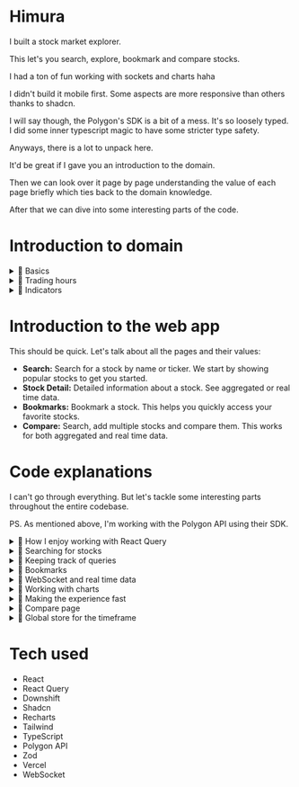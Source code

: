 # Himura

I built a stock market explorer.

This let's you search, explore, bookmark and compare stocks.

I had a ton of fun working with sockets and charts haha

I didn't build it mobile first. Some aspects are more responsive than others thanks to shadcn.

I will say though, the Polygon's SDK is a bit of a mess. It's so loosely typed. I did some inner typescript magic to have some stricter type safety.

Anyways, there is a lot to unpack here.

It'd be great if I gave you an introduction to the domain.

Then we can look over it page by page understanding the value of each page briefly which ties back to the domain knowledge.

After that we can dive into some interesting parts of the code.

# Introduction to domain

<details>
  <summary>🍿 Basics</summary>

---

What is a stock?

A share of stock represents partial ownership in a company. When you own stock, you own a piece of that business.

---

What is the stock market?

A network of exchanges where stocks are bought and sold. The NYSE and NASDAQ are the major U.S. exchanges. Stock prices change based on company performance, market conditions, and investor sentiment.

---

What is a ticker?

A ticker is a unique symbol assigned to a publicly traded company. It's used to identify the company on stock exchanges e.g. AAPL for Apple.

---

What is market cap?

Market capitalization = Current stock price × Total shares outstanding. This represents a company's total value in the market.

---

What is a dividend?

Regular payments some companies make to shareholders from their profits. Not all stocks pay dividends. Companies that do well pay dividends. It's a way for companies to share their success with shareholders. Some companies put all their money back into business, reinvesting in growth. Only stabe companies pay dividends.

---

What is volatility?

How much a stock's price moves up and down. Higher volatility means bigger price swings. This is good and bad. Good if it goes up, bad if it goes down.

---

What is volume?

Number of shares traded during a period. Higher volume usually means more active trading. Which also means it's easier to buy and sell because a lot of people are trading. If not many people are trading, it's harder to buy and sell because people tend to be more cautious.

</details>

<details>
  <summary>🍿 Trading hours</summary>

---

What are market hours?

Regular trading: 9:30 AM - 4:00 PM ET
Pre-market: 4:00 AM - 9:30 AM ET
After-hours: 4:00 PM - 8:00 PM ET

---

Why different hours?

Pre/After-hours trading started in the 1990s as electronic trading grew. Initially for institutional investors, now retail investors can trade extended hours through most brokers.

What's different about extended hours?

- Lower volume (fewer traders)
- Wider spreads (price gaps)
- More volatile
- Limited to certain order types
- Not all stocks trade actively

Key risks:

Pre/After-hours trades can be risky due to low liquidity and high volatility. Major news often breaks outside regular hours, causing large price swings.

---

What is liquidity?

How easily an asset can be bought/sold without causing a big price change. High liquidity means many buyers and sellers are active.

Examples:

- Apple stock: Very liquid (millions of shares trade daily)
- Small company stock: Less liquid (fewer traders, bigger price swings)

Why it matters:

- Low liquidity = harder to exit positions
- Can't always sell at expected price
- Wider spreads between buy/sell prices

</details>

<details>
  <summary>🍿 Indicators</summary>

---

What are indicators?

Tools that help you understand a stock's performance. They can be simple or complex.

Together along with other factors, they help you make a decision. Whether it's a buy, sell, or hold.

---

What is SMA?

SMA stands for Simple Moving Average. It's a line that shows the average price of a stock over a period of time.

---

What is RSI?

RSI stands for Relative Strength Index. It's a line that shows the strength of a stock over a period of time. Above 70 is considered overbought and below 30 is considered oversold.

Overbought means the stock is too expensive and it's likely to go down. Oversold means the stock is too cheap and it's likely to go up. This is a general rule of thumb. Think about it, if a stock is overbought, it's likely to go down because people are selling it. If a stock is oversold, it's likely to go up because people are buying it.

---

What is MACD?

MACD stands for Moving Average Convergence Divergence. It's a line that shows the difference between two moving averages. Here it's about tracking the difference between a 12 day and 26 day moving average. Recent average has more weight. The goal is to understand the momentum of a stock. The speed/acceleration of the stock.

</details>

# Introduction to the web app

This should be quick. Let's talk about all the pages and their values:

- **Search:** Search for a stock by name or ticker. We start by showing popular stocks to get you started.
- **Stock Detail:** Detailed information about a stock. See aggregated or real time data.
- **Bookmarks:** Bookmark a stock. This helps you quickly access your favorite stocks.
- **Compare:** Search, add multiple stocks and compare them. This works for both aggregated and real time data.

# Code explanations

I can't go through everything. But let's tackle some interesting parts throughout the entire codebase.

PS. As mentioned above, I'm working with the Polygon API using their SDK.

<details>
  <summary>🍿 How I enjoy working with React Query</summary>

---

- Qeury key factory pattern
- Custom hooks for the data consumptions

This keeps code clean and type safe.

My file with all the query keys:

```ts
import { StockFilters } from './schemas'
import { Timeframe } from './timeframe'

export const tickerKeys = {
  all: ['stocks'] as const,
  popular: () => [...tickerKeys.all, 'popular-stocks'] as const,
  filtered: (filters: StockFilters) => [...tickerKeys.all, filters] as const,
  bookmarked: () => [...tickerKeys.all, 'bookmarked'] as const,
}

export const snapshotKeys = {
  all: ['snapshots'] as const,
  popular: () => [...snapshotKeys.all, 'popular-stocks'] as const,
  bookmarked: () => [...snapshotKeys.all, 'bookmarked'] as const,
}

export const stockDetailKeys = {
  all: ['stock-detail'] as const,
  bySymbol: (symbol: string) => [...stockDetailKeys.all, symbol] as const,
  company: (symbol: string) =>
    [...stockDetailKeys.bySymbol(symbol), 'company'] as const,
  price: (symbol: string) =>
    [...stockDetailKeys.bySymbol(symbol), 'price'] as const,
  chart: (symbol: string, timeframe: string) =>
    [...stockDetailKeys.bySymbol(symbol), 'chart', timeframe] as const,
  technicals: {
    rsi: (symbol: string, timeframe: string) =>
      [
        ...stockDetailKeys.bySymbol(symbol),
        'technicals',
        'rsi',
        timeframe,
      ] as const,
    macd: (symbol: string, timeframe: string) =>
      [
        ...stockDetailKeys.bySymbol(symbol),
        'technicals',
        'macd',
        timeframe,
      ] as const,
    sma: (symbol: string, timeframe: string) =>
      [
        ...stockDetailKeys.bySymbol(symbol),
        'technicals',
        'sma',
        timeframe,
      ] as const,
  },
}

export const multiStockKeys = {
  all: ['multi-stock'] as const,
  byStocks: (stocks: Array<string>, timeframe: Timeframe) =>
    [...multiStockKeys.all, stocks, timeframe] as const,
}

export const TIMEFRAME_KEY = ['timeframe'] as const
```

</details>

<details>
  <summary>🍿 Searching for stocks</summary>

---

Let's take a look at the hook that searches for stocks.

My goal isn't to go over every line of code.

You can read up on the code or dig into the React Query docs for the useInfiniteQuery hook, which we use here instead of useQuery since we want infinite scrolling.

```ts
import { rest } from '@/lib/sdk'
import { BASE_STOCK_FILTERS } from '@/lib/constants'
import { tickerKeys } from '@/lib/queryKeys'
import { StockFilters } from '@/lib/schemas'
import { useInfiniteQuery } from '@tanstack/react-query'
import { ITickersQuery } from '@polygon.io/client-js'
import { createStockLookupMap, transformStockData } from '@/lib/utils'

export function useSearchStocks(filters: StockFilters) {
  return useInfiniteQuery({
    queryKey: tickerKeys.filtered(filters),
    queryFn: async ({ pageParam }) => {
      const tickersResponse = await rest.reference.tickers({
        ...BASE_STOCK_FILTERS,
        search: filters.search,
        exchange: filters.exchange,
        cursor: pageParam ?? undefined,
        limit: 50,
      })

      if (!tickersResponse.results?.length) {
        return {
          stocks: [],
          nextCursor: null,
        }
      }

      const tickers = tickersResponse.results.map((result) => result.ticker)

      const snapshotsResponse = await rest.stocks.snapshotAllTickers({
        tickers: tickers.join(','),
      })

      const snapshotMap = createStockLookupMap({
        items: snapshotsResponse.tickers || [],
        getKey: (snapshot) => snapshot.ticker!,
      })

      const tickerDetailsMap = createStockLookupMap({
        items: tickersResponse.results,
        getKey: (ticker) => ticker.ticker,
      })

      // Transform the data
      const stocks = tickers.map((ticker) =>
        transformStockData(
          snapshotMap.get(ticker) || { ticker },
          tickerDetailsMap.get(ticker)
        )
      )

      return {
        stocks,
        nextCursor: tickersResponse.next_url
          ? tickersResponse.next_url.split('cursor=')[1]
          : null,
      }
    },
    getNextPageParam: (lastPage) => lastPage.nextCursor,
    initialPageParam: undefined as ITickersQuery['cursor'],
    enabled: !!filters.search,
  })
}
```

One major key takeaway here is that the `queryFn` only cares about you passing in a promise.

This means a queryFn isn't strictly mapped to a fetch. You need to change your mental model. The queryFn is just a function that returns a promise. You decide what exactly you need to fetch and do before returning the promise.

Now in our case, the reason we need to do multiple requests is due to how the Polygon API works.

Initially, I made a mistake of having two hooks here. One for tickers and one for snapshots. This ended up in a rabbithole and disaster of managing and syncing the state.

Doing everything in a single queryFn function is 100x simpler.

</details>

<details>
  <summary>🍿 Keeping track of queries</summary>

---

If you look in our search form component, we do this:

```ts
const isFetchingSearchStocks =
  useIsFetching({ queryKey: tickerKeys.filtered(stockFilters) }) > 0
```

You can access anything from the cache. The state, etc. All you need is the right query key.

This is also why the query key factory pattern is so powerful.

`useIsFetching` tells you how many queries are fetching.

</details>

<details>
  <summary>🍿 Bookmarks</summary>

---

Let's go over bookmarks as it's not too complex. Look inside `src/lib/bookmarks.ts` for the code. We use `localforage` to store the bookmarks. Under the hood, it uses IndexedDB. If not available, it falls back to localStorage.

```ts
import localforage from 'localforage'

const BOOKMARKED_TICKERS_LOCAL_STORAGE_KEY = 'bookmarked-tickers'

export type BookmarkedTickers = Array<string>

export async function addBookmark(symbol: string) {
  const current = await getBookmarks()
  const updated = [...new Set([...current, symbol])]
  await localforage.setItem(BOOKMARKED_TICKERS_LOCAL_STORAGE_KEY, updated)
  return updated
}

export async function removeBookmark(symbol: string) {
  const current = await getBookmarks()
  const updated = current.filter((s) => s !== symbol)
  await localforage.setItem(BOOKMARKED_TICKERS_LOCAL_STORAGE_KEY, updated)
  return updated
}

export async function getBookmarks(): Promise<BookmarkedTickers> {
  const bookmarks = await localforage.getItem<BookmarkedTickers>(
    BOOKMARKED_TICKERS_LOCAL_STORAGE_KEY
  )
  return bookmarks || []
}

export async function isBookmarked(symbol: string) {
  const bookmarks = await getBookmarks()
  return bookmarks.includes(symbol)
}

export async function toggleBookmark(symbol: string) {
  if (await isBookmarked(symbol)) {
    return removeBookmark(symbol)
  }

  return addBookmark(symbol)
}
```

Code is pretty self explanatory.

</details>

<details>
  <summary>🍿 WebSocket and real time data</summary>

---

Web socket code can be found under `src/lib/websocket.ts`.

It's a big file.

When working with the Polygon API, you can use sockets for certain endpoints.

You can always only have a single socket connection.

How it works: You open a single socket connection and can subscribe to multiple subscriptions.

The subscriptions are mapped to handlers in the code.

Before we dive into some internals there, let's look at the a piece from useChartData hook to understand how to use the PolygonWS singleton instance:

```ts
// Hooks rule will complain here saying deps are unknown
// However this is fine
// Set state is referentially stable across re renders
// Meaning it won't change and trigger re renders
// So this is safe, and we can ignore the warning
const throttledProcessUpdates = useCallback(
  throttle(
    (
      batchedNewPoints: Array<ChartDataPoint>,
      existingPoints: Array<ChartDataPoint>
    ) => {
      const updatedData = [...existingPoints, ...batchedNewPoints].slice(
        -MAX_DATA_POINTS
      )
      setRealtimeData(updatedData)
      pendingUpdatesRef.current = []
    },
    THROTTLE_TIME_FOR_REAL_TIME_DATA
  ),
  []
)

const isRealtime = timeframe === '1D'
useEffect(() => {
  if (!symbol || !isRealtime) return

  const subscription = `A.${symbol}` as const

  polygonWS.addConnectionStateHandler(setConnectionState)

  const messageHandler = (messages: Array<WebSocketMessage>) => {
    messages.forEach((msg) => {
      const parsedMsg = chartDataWebSocketMessageSchema.parse(msg)
      const dataPoint: ChartDataPoint = {
        c: parsedMsg.c,
        h: parsedMsg.h,
        l: parsedMsg.l,
        o: parsedMsg.o,
        v: parsedMsg.v,
        t: parsedMsg.s,
        vw: parsedMsg.vw,
      }
      pendingUpdatesRef.current = [...pendingUpdatesRef.current, dataPoint]
    })
    throttledProcessUpdates(pendingUpdatesRef.current, realtimeData)
  }

  polygonWS.addMessageHandler(subscription, messageHandler)
  polygonWS.subscribe(subscription)

  return () => {
    polygonWS.removeMessageHandler(subscription, messageHandler)
    polygonWS.unsubscribe(subscription)
  }
}, [isRealtime, realtimeData, symbol, throttledProcessUpdates])
```

We're throttling the data to avoid too many updates. Otherwise it causes strain on the browser and the UI won't be as responsive. `pendingUpdatesRef` helps us keep track of the updates we need to process.

`connectionState` is a local state that we use to keep track of the connection state. We can use this to display to the user whether we're connected or not.

The way we use PolygonWS is that we subscribe to a subscription and add a message handler. This means whenever we get a message for this specific subscription, the message handler will be called.

We also do the same with the connection state handler. It's a way for us to immediately know whether we're connected or not. So we can show this to the user immediately.

Let's look at some of the socket code:

```js
type MessageHandler = (
  messages: Array<PriceDataWebSocketMessage | ChartDataWebSocketMessage>
) => void

type ConnectionStateHandler = (state: ConnectionState) => void

export type ConnectionState =
  | 'connecting'
  | 'connected'
  | 'disconnected'
  | 'authenticated'

class PolygonWebSocket<RawStringGeneric extends string> {
  private ws: w3cwebsocket | null = null

  // Map of subscription to set of handlers
  // This lets multiple handlers listen to a single subscription
  private messageHandlers = new Map<
    Subscription<RawStringGeneric>,
    Set<MessageHandler>
  >()

  // Set of handlers for connection state changes
  private connectionHandlers = new Set<ConnectionStateHandler>()

  private subscriptions = new Set<Subscription<RawStringGeneric>>()
  private reconnectAttempts = 0
  private connectionState: ConnectionState = 'disconnected'
```

Message handlers are a way for us to handle messages for a specific subscription. You can imagine multiple different components needing to handle the same subscription in different ways. This is what it lets them do. That's why we've a map of subscription to set of handlers.

Connection state handlers is self explanatory.

Reconnection attempts is needed to retry with exponential backoff when the socket gets disconnected.

Lastly, let's look at how we handle data messages, I think this is interesting:

```ts
  private handleDataMessages(messages: Array<WebSocketMessage>) {
    this.messageHandlers.forEach((handlers, subscription) => {
      const relevantMessages = messages.filter(
        (
          msg:
            | PriceDataWebSocketMessage
            | ChartDataWebSocketMessage
            | StatusMessage
        ): msg is PriceDataWebSocketMessage | ChartDataWebSocketMessage => {
          if (msg.ev === 'status') return false

          const [eventType, symbol] = subscription.split('.')
          return msg.ev === eventType && msg.sym === symbol
        }
      )

      if (relevantMessages.length > 0 && this.isAuthenticated()) {
        handlers.forEach((handler) => handler(relevantMessages))
      }
    })
  }
```

First, we ensure to filter out status messages. They're not relevant. They're used for things like authentication.

For each subscription, we filter out the messages that are relevant to that subscription. Subscription looks like this: `A.AAPL` in the format of `eventType.symbol`.

If the subscription is relevant and we're authenticated, we call all the handlers for that subscription.

</details>

<details>
  <summary>🍿 Working with charts</summary>

---

We use ShadCN and Recharts. Recharts does most of the heavy lifting.

We of course work with a lot of charts.

Let's take a quick look at the charts under `src/pages/stock-detail/components/price-chart.tsx`:

```jsx
<CardContent>
  {/* Price line chart */}
  <div className="h-[400px]">
    <ChartContainer config={priceChartConfig} className="h-full w-full">
      <LineChart data={chartData}>
        <CartesianGrid strokeDasharray="3 3" />
        <XAxis
          dataKey="t"
          minTickGap={25}
          tickFormatter={getTimeFormatter(timeframe)}
        />
        <YAxis domain={['auto', 'auto']} />
        <ChartTooltip
          content={
            <ChartTooltipContent
              valueFormatter={(value) => `$${value.toLocaleString()}`}
            />
          }
        />
        <Line type="monotone" dataKey="c" stroke="var(--color-c)" dot={false} />
      </LineChart>
    </ChartContainer>
  </div>

  {/* Volume bar chart */}
  <div className="mt-6 h-[200px] w-full">
    <ChartContainer config={priceChartConfig} className="h-full w-full">
      <BarChart data={chartData}>
        <CartesianGrid strokeDasharray="3 3" />
        <XAxis
          dataKey="t"
          minTickGap={25}
          tickFormatter={getTimeFormatter(timeframe)}
        />
        <YAxis />
        <ChartTooltip
          content={
            <ChartTooltipContent
              valueFormatter={(value) =>
                typeof value === 'number'
                  ? formatVolume(value)
                  : value.toLocaleString()
              }
            />
          }
        />
        <Bar dataKey="v" fill="var(--color-v)" opacity={0.5} />
      </BarChart>
    </ChartContainer>
  </div>
</CardContent>
```

Shape for chart data:

```ts
const chartData: {
  c: number // Close price
  t: number // Timestamp
  v: number // Volume
  o: number // Open price
  h: number // High price
  l: number // Low price
  vw?: number | undefined // VWAP
}[]
```

For the price line chart, `t` and `c` are the only required fields. We tell Recharts via `dataKey` which data to use. Tick formatter is how we format the x axis ticks (label at the bottom). `minTickGap` is the minimum gap between ticks. Recharts will remove ticks to make sure the gap is at least this amount. Good for not too tight x axis.

It's in the docs, but let's look over the config for chart container which comes from shadcn and not recharts:

```js
const priceChartConfig: {
    c: {
        label: string;
        color: string;
    };
    v: {
        label: string;
        color: string;
    };
}
```

The config is used to style the chart. As you can see, `c` and `v` are the only required fields. This is because they are the ones being used under `Bar` and `Line` respectively. You'll also see how we access the color from the config, via CSS variables in the format `--color-{key}`.

</details>

<details>
  <summary>🍿 Making the experience fast</summary>

---

Prefetching is the key player here.

See code plus `prefetchQuery` from React Query documentation.

</details>

<details>
  <summary>🍿 Compare page</summary>

---

The compare page is super interesting.

It's interactive and because we need to fetch data quite an amount of times since you can compare multiple stocks, we do heavy prefetching here. We even prefetch before you remove a stock. So if you remove a stock, the chart just updates smoothly.

We have an autocomplete component here created with downshift:

```jsx
import { Loader2 } from 'lucide-react'
import { useCombobox } from 'downshift'
import { Input } from './ui/input'
import { ComponentProps } from 'react'
import { cn } from '@/lib/utils'

type InputProps = Omit<ComponentProps<'input'>, 'onSelect' | 'results'>

type AutocompleteProps<ResultValue> = InputProps & {
  results: Array<ResultValue>
  isLoading?: boolean
  onSearch: (value: string) => void
  onSelect: (item: ResultValue) => void
  renderItem: (item: ResultValue, active: boolean) => React.ReactNode
  onInputValueChange?: (changes: { inputValue: string | undefined }) => void
  itemToString?: (item: ResultValue | null) => string
  onSelectedItemChange?: (changes: {
    selectedItem: ResultValue | undefined
  }) => void
}

export function Autocomplete<ResultValue>({
  results,
  isLoading,
  onSearch,
  onSelect,
  renderItem,
  onInputValueChange,
  onSelectedItemChange,
  itemToString,
  ...inputProps
}: AutocompleteProps<ResultValue>) {
  const {
    isOpen,
    getMenuProps,
    getInputProps,
    getItemProps,
    highlightedIndex,
  } = useCombobox({
    items: results,
    // See: https://github.com/downshift-js/downshift/issues/964#issuecomment-595059407
    itemToString: itemToString,
    onInputValueChange: (changes) => {
      onSearch(changes.inputValue || '')
      onInputValueChange?.(changes)
    },
    onSelectedItemChange: (changes) => {
      if (changes.selectedItem) {
        onSelect(changes.selectedItem)
      }
      onSelectedItemChange?.(changes)
    },
  })

  const { className, ...rest } = inputProps

  return (
    <div className="relative">
      <Input
        {...getInputProps()}
        className={cn('w-full', className)}
        {...rest}
      />
      {isLoading && <Loader2 className="absolute right-2 top-2 animate-spin" />}

      {/* Can't conditionally render this */}
      {/* See: https://github.com/downshift-js/downshift/issues/1167#issuecomment-1088022842 */}
      <ul
        {...getMenuProps()}
        className={cn(
          'absolute z-10 mt-0.5 max-h-60 w-full overflow-auto rounded-md bg-white shadow-lg transition-all',
          {
            'border opacity-100': isOpen && results.length > 0,
            'pointer-events-none opacity-0': !isOpen || results.length === 0,
          }
        )}
      >
        {results.map((item, index) => (
          <li
            key={index}
            {...getItemProps({ item, index })}
            className="cursor-pointer"
          >
            {renderItem(item, highlightedIndex === index)}
          </li>
        ))}
      </ul>
    </div>
  )
}
```

Take your time and read the code if you want.

One thing I find interesting is the render callback pattern. Look at `renderItem`. Reminds me of why I love React haha

This is how we use the autocomplete component:

```jsx
<Autocomplete
  results={results}
  isLoading={status === 'loading'}
  onSearch={setQuery}
  itemToString={(item) => item?.symbol || ''}
  onSelect={onStockAdd}
  renderItem={(stock, isHighlighted) => {
    if (isHighlighted) {
      const stocksToFetch = Array.from(
        new Set([...Array.from(selectedStocks), stock.symbol])
      )

      void queryClient.prefetchQuery({
        queryKey: multiStockKeys.byStocks(stocksToFetch, timeframe),
        queryFn: () => api.getMultipleStockData(stocksToFetch, timeframe),
      })
    }

    return (
      <div
        className={cn(
          'flex items-center gap-2 px-3 py-2 text-sm',
          isHighlighted && 'bg-blue-100'
        )}
        onMouseEnter={() => prefetchStockData(stock.symbol)}
        onFocus={() => prefetchStockData(stock.symbol)}
      >
        <span className="font-bold">{stock.symbol}</span> -
        <span className="line-clamp-1">{stock.name}</span>
      </div>
    )
  }}
/>
```

We also have a hook for searching for stock when typing into the autocomplete:

```jsx
export function useStockSearch(delay: number = STOCK_LIMITS.DEBOUNCE_DELAY) {
  const [query, setQuery] = useState('')
  const [status, setStatus] = useState<
    'idle' | 'loading' | 'success' | 'error'
  >('idle')
  const [results, setResults] = useState<Array<StockResult>>([])

  const debouncedQuery = useDebounce(query, delay)

  const search = useCallback(async (searchQuery: string) => {
    if (!searchQuery) {
      setResults([])
      setStatus('idle')
      return
    }

    setStatus('loading')
    try {
      const tickersResponse = await rest.reference.tickers({
        ...BASE_STOCK_FILTERS,
        search: searchQuery,
        limit: STOCK_LIMITS.SEARCH_RESULTS_LIMIT,
      })

      if (!tickersResponse.results?.length) {
        setResults([])
        setStatus('idle')
        return
      }

      const stocks = tickersResponse.results.map((result) => ({
        symbol: result.ticker,
        name: result.name,
      }))

      setResults(stocks)
      setStatus('success')
    } catch (error) {
      console.error(error)
      setStatus('error')
    }
  }, [])

  useEffect(() => {
    void search(debouncedQuery)
  }, [debouncedQuery, search])

  return { status, results, setQuery }
}
```

As you can see, we debounce the search. This is to prevent too many requests from being made.

useMultipleStockData is interesting but it's similar to the useChartData hook.

One thing that's crazy interesting is the multiple stocks component.

Because we need to create things dynamically, such as the chart config, since we don't know ahead of time, not just which symbols the user wants to compare, but how many of them:

```jsx
// This creates the chart config dynamically
// Will end up like:
// {
//   "AAPL": { label: "AAPL", color: "hsl(var(--color-aapl))" },
//   "GOOGL": { label: "GOOGL", color: "hsl(var(--color-googl))" },
//   ...
// }
function createChartConfig(symbols: Array<string>) {
  return symbols.reduce((config, symbol, index) => {
    if (index >= CHART_COLORS.length) return config // Safety check to not exceed our colors

    config[symbol] = {
      label: symbol,
      color: `hsl(var(${CHART_COLORS[index]}))`, // Using shadcn's HSL format
    }
    return config
  }, {} as ChartConfig)
}

type MultipleStocksChartProps = {
  data: Record<string, Array<ChartDataPoint>>
  timeframe: Timeframe
}

export function MultipleStocksChart({
  data,
  timeframe,
}: MultipleStocksChartProps) {
  const combinedData = useMemo(() => {
    // 1. Extract all timestamps from all stocks
    const allDataPoints = Object.values(data).flat()
    // t stands for timestamp
    const uniqueTimestamps = [
      ...new Set(allDataPoints.map((point) => point.t)),
    ].sort()

    // 2. Create a map of timestamps to prices for each stock
    const stockPricesByTime = Object.entries(data).reduce(
      (priceMap, [symbol, points]) => {
        // Create a quick lookup of timestamp -> closing price for this stock
        // c stands for closing price
        // it's what we're interested in when showing price on the chart
        const stockPrices = points.reduce(
          (prices, point) => {
            prices[point.t] = point.c
            return prices
          },
          {} as Record<number, number>
        )

        priceMap[symbol] = stockPrices
        return priceMap
      },
      {} as Record<string, Record<number, number>>
    )

    // 3. Combine into final data points
    // will end up like:
    // [
    //   { t: 1714857600, AAPL: 150.12, GOOGL: 2800.15, ... },
    //   { t: 1714857660, AAPL: 150.13, GOOGL: 2800.16, ... },
    //   ...
    // ]
    // The goal is to group all the data points by timestamp
    // It's one of the keys when working with recharts
    // The root is all about how you group and structure your data
    const combinedPoints = uniqueTimestamps.map((timestamp) => {
      const point = { t: timestamp } as Record<string, number>

      // Add each stock's price for this timestamp
      Object.entries(stockPricesByTime).forEach(([symbol, prices]) => {
        // If the stock has a price for this timestamp, add it to the point
        // `prices[timestamp]` is the closing price for this stock at this timestamp
        // That's why when creating `stockPrices` we do `prices[point.t] = point.c`
        point[symbol] = prices[timestamp] ?? 0
      })

      return point
    })

    return combinedPoints
  }, [data])

  const chartConfig = createChartConfig(Object.keys(data))

  return (
    <div className="h-[400px]">
      <ChartContainer config={chartConfig} className="h-full w-full">
        <LineChart data={combinedData}>
          <CartesianGrid strokeDasharray="3 3" />
          <XAxis
            dataKey="t"
            minTickGap={25}
            tickFormatter={getTimeFormatter(timeframe)}
          />
          <YAxis domain={['auto', 'auto']} />
          <ChartTooltip
            content={
              <ChartTooltipContent
                hideLabel
                valueFormatter={(value) => `$${value.toLocaleString()}`}
              />
            }
          />
          {Object.keys(data).map((symbol) => (
            <Line
              key={symbol}
              type="monotone"
              dataKey={symbol}
              // This is how shadcn works
              // you get colors by using the color variable and the key
              // in our case, symbol is the key
              stroke={`var(--color-${symbol})`}
              dot={false}
              name={symbol}
            />
          ))}
        </LineChart>
      </ChartContainer>
    </div>
  )
}
```

The code itself is well documented. It's worth noting that CHART_COLORS aren't the usual chart colors. I created a set of new variables specifically for the compare page to make sure it's easy to differentiate between the different stocks.

</details>

<details>
  <summary>🍿 Global store for the timeframe</summary>

---

This is pretty cool. We're using React Query here.

Now, you may want this per page basis. We're using this throughout the app. We only have to pages that use chart so it's ok.

This is cool because it's a reactive global store, and if data doesn't exist, we just initialize it with the default value using `initialData`.

It's nice because if you prefetch cards on search page, you can prefetch by timeframe. If the timeframe isn't set (in case you've been on the site for a longer time), it'll just fallback to the default value.

```jsx
/**
 * This is a global store for the timeframe.
 * It should never expire
 */
export function useTimeframe() {
  const { data: timeframe } = useQuery({
    queryKey: TIMEFRAME_KEY,
    staleTime: Infinity,
    initialData: '1D' as Timeframe,
  })

  return timeframe
}
```

</details>

# Tech used

- React
- React Query
- Downshift
- Shadcn
- Recharts
- Tailwind
- TypeScript
- Polygon API
- Zod
- Vercel
- WebSocket
